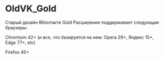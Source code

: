 # OldVK_Gold
   Старый дизайн ВКонтакте Gold Расширение поддерживает следующие браузеры:
   
   Chromium 42+ (и все, что базируется на нем: Opera 29+, Яндекс 15+, Edge 77+, etc)
   
   Firefox 45+
